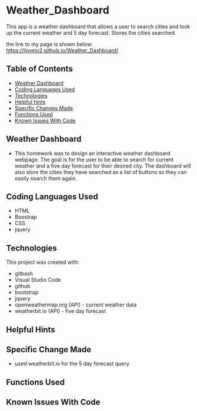 # Weather_Dashboard
This app is a weather dashboard that allows a user to search cities and look up the current weather and 5 day forecast.  Stores the cities searched.

the link to my page is shown below:
https://jlovejo2.github.io/Weather_Dashboard/

## Table of Contents
* [Weather Dashboard](#weather-dashboard)
* [Coding Languages Used](#coding-languages-used)
* [Technologies](#technologies)
* [Helpful hints](#helpful-hints)
* [Specific Changes Made](#specific-changes-made)
* [Functions Used](#functions-used)
* [Known Issues With Code](#known-issues-with-code)

## Weather Dashboard
* This homework was to design an interactive weather dashboard webpage.  The goal is for the user to be able to search for current weather and a five 
day forecast for their desired city. The dashboard will also store the cities they have searched as a list of buttons so they can easily search them again.

## Coding Languages Used
* HTML
* Boostrap
* CSS
* jquery

## Technologies
This project was created with:
* gitbash
* Visual Studio Code
* github
* bootstrap
* jquery
* openweathermap.org (API) - current weather data
* weatherbit.io (API) - five day forecast

## Helpful Hints

## Specific Change Made
* used weatherbit.io for the 5 day forecast query

## Functions Used

## Known Issues With Code
